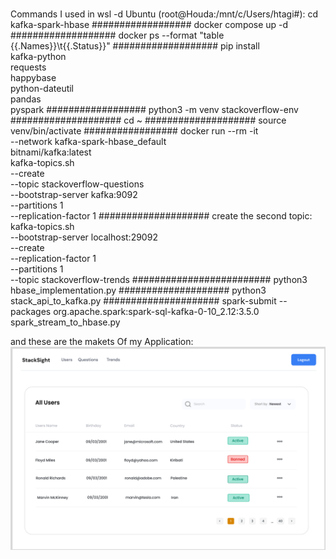 # 
Commands I  used in wsl -d Ubuntu (root@Houda:/mnt/c/Users/htagi#):
cd  kafka-spark-hbase
##################
 docker compose up -d
###################
 docker ps --format "table {{.Names}}\t{{.Status}}"
###################
pip install \
    kafka-python \
    requests \
    happybase \
    python-dateutil \
    pandas \
    pyspark
##################
python3 -m venv stackoverflow-env
####################
cd ~
####################
source venv/bin/activate
#################
 docker run --rm -it \
  --network kafka-spark-hbase_default \
  bitnami/kafka:latest \
  kafka-topics.sh \
    --create \
    --topic stackoverflow-questions \
    --bootstrap-server kafka:9092 \
    --partitions 1 \
    --replication-factor 1
####################
create the second topic:
kafka-topics.sh \
  --bootstrap-server localhost:29092 \
  --create \
  --replication-factor 1 \
  --partitions 1 \
  --topic stackoverflow-trends
#########################
 python3 hbase_implementation.py
 ####################
 python3 stack_api_to_kafka.py
#####################
spark-submit   --packages org.apache.spark:spark-sql-kafka-0-10_2.12:3.5.0   spark_stream_to_hbase.py


and these are the makets Of my Application:
![image alt](https://github.com/houda-tagir/StackOverFlow/blob/main/Screenshot%202025-05-25%20121639.png?raw=true)
